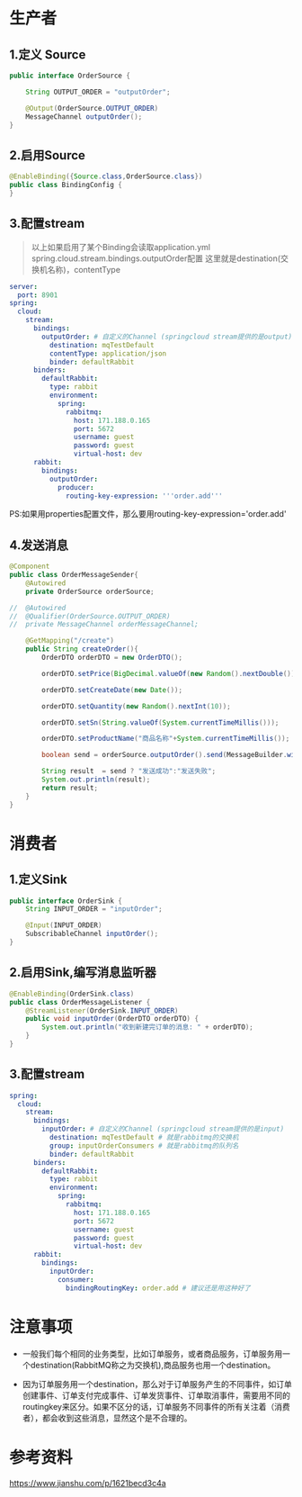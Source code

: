 # 生产者
## 1.定义 Source
```java
public interface OrderSource {

    String OUTPUT_ORDER = "outputOrder";

    @Output(OrderSource.OUTPUT_ORDER)
    MessageChannel outputOrder();
}
```

## 2.启用Source
```java
@EnableBinding({Source.class,OrderSource.class})
public class BindingConfig {
}
```

## 3.配置stream
> 以上如果启用了某个Binding会读取application.yml spring.cloud.stream.bindings.outputOrder配置
这里就是destination(交换机名称)，contentType
```yaml
server:
  port: 8901
spring:
  cloud:
    stream:
      bindings:
        outputOrder: # 自定义的Channel (springcloud stream提供的是output)
          destination: mqTestDefault
          contentType: application/json
          binder: defaultRabbit
      binders:
        defaultRabbit:
          type: rabbit
          environment:
            spring:
              rabbitmq:
                host: 171.188.0.165
                port: 5672
                username: guest
                password: guest
                virtual-host: dev
      rabbit:
        bindings:
          outputOrder:
            producer:
              routing-key-expression: '''order.add'''
```

PS:如果用properties配置文件，那么要用routing-key-expression='order.add'

## 4.发送消息

```java
@Component
public class OrderMessageSender{
    @Autowired
    private OrderSource orderSource;

//  @Autowired
//  @Qualifier(OrderSource.OUTPUT_ORDER)
//  private MessageChannel orderMessageChannel;

    @GetMapping("/create")
    public String createOrder(){
        OrderDTO orderDTO = new OrderDTO();

        orderDTO.setPrice(BigDecimal.valueOf(new Random().nextDouble()));

        orderDTO.setCreateDate(new Date());

        orderDTO.setQuantity(new Random().nextInt(10));

        orderDTO.setSn(String.valueOf(System.currentTimeMillis()));

        orderDTO.setProductName("商品名称"+System.currentTimeMillis());

        boolean send = orderSource.outputOrder().send(MessageBuilder.withPayload(orderDTO).build());

        String result  = send ? "发送成功":"发送失败";
        System.out.println(result);
        return result;
    }
}    
```

# 消费者

## 1.定义Sink
```java
public interface OrderSink {
    String INPUT_ORDER = "inputOrder";

    @Input(INPUT_ORDER)
    SubscribableChannel inputOrder();
}
```

## 2.启用Sink,编写消息监听器
```java
@EnableBinding(OrderSink.class)
public class OrderMessageListener {
	@StreamListener(OrderSink.INPUT_ORDER)
	public void inputOrder(OrderDTO orderDTO) {
		System.out.println("收到新建完订单的消息: " + orderDTO);
	}
}
```
## 3.配置stream

```yaml
spring:
  cloud:
    stream:
      bindings:
        inputOrder: # 自定义的Channel (springcloud stream提供的是input)
          destination: mqTestDefault # 就是rabbitmq的交换机
          group: inputOrderConsumers # 就是rabbitmq的队列名
          binder: defaultRabbit
      binders:
        defaultRabbit:
          type: rabbit
          environment:
            spring:
              rabbitmq:
                host: 171.188.0.165
                port: 5672
                username: guest
                password: guest
                virtual-host: dev
      rabbit:
        bindings:
          inputOrder:
            consumer:
              bindingRoutingKey: order.add # 建议还是用这种好了
```

# 注意事项

* 一般我们每个相同的业务类型，比如订单服务，或者商品服务，订单服务用一个destination(RabbitMQ称之为交换机),商品服务也用一个destination。

* 因为订单服务用一个destination，那么对于订单服务产生的不同事件，如订单创建事件、订单支付完成事件、订单发货事件、订单取消事件，需要用不同的routingkey来区分。如果不区分的话，订单服务不同事件的所有关注着（消费者），都会收到这些消息，显然这个是不合理的。



# 参考资料
https://www.jianshu.com/p/1621becd3c4a
